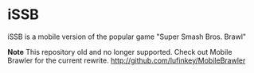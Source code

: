 iSSB
====

iSSB is a mobile version of the popular game "Super Smash Bros. Brawl"

**Note**
This repository old and no longer supported. Check out Mobile Brawler for the current rewrite.
http://github.com/lufinkey/MobileBrawler
